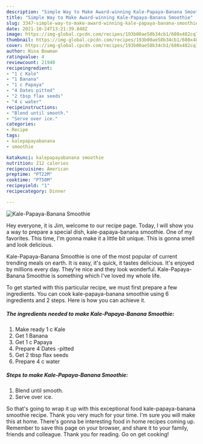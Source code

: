 ```yaml
---
description: "Simple Way to Make Award-winning Kale-Papaya-Banana Smoothie"
title: "Simple Way to Make Award-winning Kale-Papaya-Banana Smoothie"
slug: 3347-simple-way-to-make-award-winning-kale-papaya-banana-smoothie
date: 2021-10-24T13:21:39.848Z
image: https://img-global.cpcdn.com/recipes/193b00ae58b34cb1/680x482cq70/kale-papaya-banana-smoothie-recipe-main-photo.jpg
thumbnail: https://img-global.cpcdn.com/recipes/193b00ae58b34cb1/680x482cq70/kale-papaya-banana-smoothie-recipe-main-photo.jpg
cover: https://img-global.cpcdn.com/recipes/193b00ae58b34cb1/680x482cq70/kale-papaya-banana-smoothie-recipe-main-photo.jpg
author: Nina Bowman
ratingvalue: 4
reviewcount: 21940
recipeingredient:
- "1 c Kale"
- "1 Banana"
- "1 c Papaya"
- "4 Dates pitted"
- "2 tbsp flax seeds"
- "4 c water"
recipeinstructions:
- "Blend until smooth."
- "Serve over ice."
categories:
- Recipe
tags:
- kalepapayabanana
- smoothie

katakunci: kalepapayabanana smoothie 
nutrition: 212 calories
recipecuisine: American
preptime: "PT22M"
cooktime: "PT50M"
recipeyield: "1"
recipecategory: Dinner

---
```



![Kale-Papaya-Banana Smoothie](https://img-global.cpcdn.com/recipes/193b00ae58b34cb1/680x482cq70/kale-papaya-banana-smoothie-recipe-main-photo.jpg)

Hey everyone, it is Jim, welcome to our recipe page. Today, I will show you a way to prepare a special dish, kale-papaya-banana smoothie. One of my favorites. This time, I'm gonna make it a little bit unique. This is gonna smell and look delicious.

Kale-Papaya-Banana Smoothie is one of the most popular of current trending meals on earth. It is easy, it's quick, it tastes delicious. It's enjoyed by millions every day. They're nice and they look wonderful. Kale-Papaya-Banana Smoothie is something which I've loved my whole life.




To get started with this particular recipe, we must first prepare a few ingredients. You can cook kale-papaya-banana smoothie using 6 ingredients and 2 steps. Here is how you can achieve it.

<!--inarticleads1-->

##### The ingredients needed to make Kale-Papaya-Banana Smoothie:

1. Make ready 1 c Kale
1. Get 1 Banana
1. Get 1 c Papaya
1. Prepare 4 Dates -pitted
1. Get 2 tbsp flax seeds
1. Prepare 4 c water




<!--inarticleads2-->

##### Steps to make Kale-Papaya-Banana Smoothie:

1. Blend until smooth.
1. Serve over ice.




So that's going to wrap it up with this exceptional food kale-papaya-banana smoothie recipe. Thank you very much for your time. I'm sure you will make this at home. There's gonna be interesting food in home recipes coming up. Remember to save this page on your browser, and share it to your family, friends and colleague. Thank you for reading. Go on get cooking!
